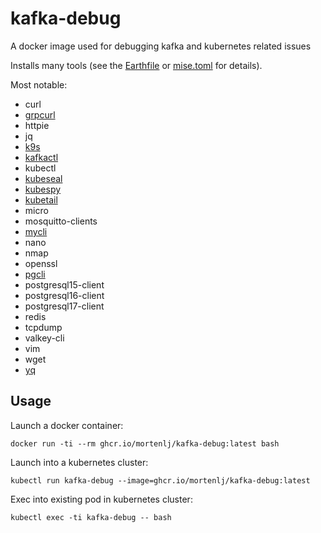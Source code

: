 # kafka-debug
A docker image used for debugging kafka and kubernetes related issues

Installs many tools (see the [Earthfile](./Earthfile) or [mise.toml](./mise.toml) for details).

Most notable:
- curl
- [grpcurl](https://github.com/fullstorydev/grpcurl)
- httpie
- jq
- [k9s](https://github.com/derailed/k9s)
- [kafkactl](https://github.com/deviceinsight/kafkactl)
- kubectl
- [kubeseal](https://github.com/bitnami-labs/sealed-secrets)
- [kubespy](https://github.com/pulumi/kubespy)
- [kubetail](https://github.com/johanhaleby/kubetail)
- micro
- mosquitto-clients
- [mycli](https://www.mycli.net)
- nano
- nmap
- openssl
- [pgcli](https://www.pgcli.com)
- postgresql15-client
- postgresql16-client
- postgresql17-client
- redis
- tcpdump
- valkey-cli
- vim
- wget
- [yq](https://github.com/mikefarah/yq)


## Usage

Launch a docker container:

`docker run -ti --rm ghcr.io/mortenlj/kafka-debug:latest bash`

Launch into a kubernetes cluster:

`kubectl run kafka-debug --image=ghcr.io/mortenlj/kafka-debug:latest`

Exec into existing pod in kubernetes cluster:

`kubectl exec -ti kafka-debug -- bash`
